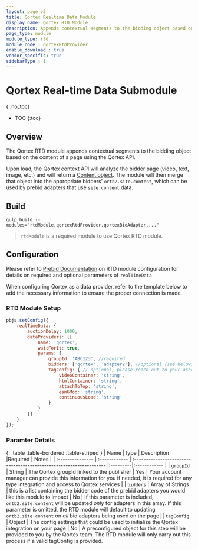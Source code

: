 ```yaml
---
layout: page_v2
title: Qortex Realtime Data Module
display_name: Qortex RTD Module
description: Appends contextual segments to the bidding object based on the content of a page
page_type: module
module_type: rtd
module_code : qortexRtdProvider
enable_download : true
vendor_specific: true
sidebarType : 1
---
```


# Qortex Real-time Data Submodule

{:.no_toc}

* TOC
{:toc}

## Overview

The Qortex RTD module appends contextual segments to the bidding object based on the content of a page using the Qortex API.

Upon load, the Qortex context API will analyze the bidder page (video, text, image, etc.) and will return a [Content object](https://www.iab.com/wp-content/uploads/2016/03/OpenRTB-API-Specification-Version-2-5-FINAL.pdf#page=26). The module will then merge that object into the appropriate bidders' `ortb2.site.content`, which can be used by prebid adapters that use `site.content` data.


## Build
```
gulp build --modules="rtdModule,qortexRtdProvider,qortexBidAdapter,..."  
```

> `rtdModule` is a required module to use Qortex RTD module.

## Configuration

Please refer to [Prebid Documentation](https://docs.prebid.org/dev-docs/publisher-api-reference/setConfig.html#setConfig-realTimeData) on RTD module configuration for details on required and optional parameters of `realTimeData`

When configuring Qortex as a data provider, refer to the template below to add the necessary information to ensure the proper connection is made.  

### RTD Module Setup

```javascript
pbjs.setConfig({
    realTimeData: {
        auctionDelay: 1000,
        dataProviders: [{
            name: 'qortex',
            waitForIt: true,
            params: {
                groupId: 'ABC123', //required
                bidders: ['qortex', 'adapter2'], //optional (see below)
                tagConfig: { // optional, please reach out to your account manager for configuration reccommendation
                    videoContainer: 'string',
                    htmlContainer: 'string',
                    attachToTop: 'string',
                    esm6Mod: 'string',
                    continuousLoad: 'string'
                }
            }
        }]
    }
});
```

### Paramter Details

{: .table .table-bordered .table-striped }
| Name             |Type           | Description                                                         |Required | Notes  |
| :--------------- | :------------ | :------------------------------------------------------------------ |:---------|:------------ |
| `groupId`  | String | The Qortex groupId linked to the publisher | Yes | Your account manager can provide this information for you if needed, it is required for any type integration and access to Qortex services |
| `bidders`  | Array of Strings | this is a list containing the bidder code of the prebid adapters you would like this module to impact | No | If this parameter is included, `ortb2.site.content` will be updated *only* for adapters in this array. If this parameter is omitted, the RTD module will default to updating  `ortb2.site.content` on *all* bid adapters being used on the page|
| `tagConfig` | Object | The config settings that could be used to initialize the Qortex integration on your page | No | A preconfigured object for this step will be provided to you by the Qortex team. The RTD module will only carry out this process if a valid tagConfig is provided.